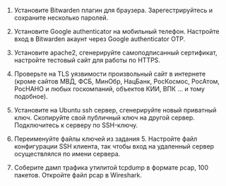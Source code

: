 1. Установите Bitwarden плагин для браузера. Зарегестрируйтесь и сохраните несколько паролей.

  

2. Установите Google authenticator на мобильный телефон. Настройте вход в Bitwarden акаунт через Google authenticator OTP.

  

3. Установите apache2, сгенерируйте самоподписанный сертификат, настройте тестовый сайт для работы по HTTPS.

  

4. Проверьте на TLS уязвимости произвольный сайт в интернете (кроме сайтов МВД, ФСБ, МинОбр, НацБанк, РосКосмос, РосАтом, РосНАНО и любых госкомпаний, объектов КИИ, ВПК ... и тому подобное).

  

5. Установите на Ubuntu ssh сервер, сгенерируйте новый приватный ключ. Скопируйте свой публичный ключ на другой сервер. Подключитесь к серверу по SSH-ключу.

  
 
6. Переименуйте файлы ключей из задания 5. Настройте файл конфигурации SSH клиента, так чтобы вход на удаленный сервер осуществлялся по имени сервера.

  

7. Соберите дамп трафика утилитой tcpdump в формате pcap, 100 пакетов. Откройте файл pcap в Wireshark.

  
